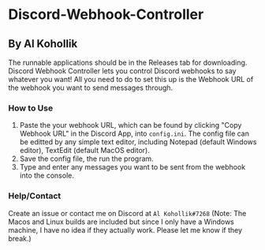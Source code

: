# Discord-Webhook-Controller
## By Al Kohollik
The runnable applications should be in the Releases tab for downloading.
Discord Webhook Controller lets you control Discord webhooks to say whatever you want!
All you need to do to set this up is the Webhook URL of the webhook you want to send messages through.

### How to Use
1. Paste the your webhook URL, which can be found by clicking "Copy Webhook URL" in the Discord App, into `config.ini`. The config file can be editted by any simple text editor, including Notepad (default Windows editor), TextEdit (default MacOS editor).
2. Save the config file, the run the program.
3. Type and enter any messages you want to be sent from the webhook into the console.

### Help/Contact
Create an issue or contact me on Discord at `Al Kohollik#7268`
(Note: The Macos and Linux builds are included but since I only have a Windows machine, I have no idea if they actually work. Please let me know if they break.)